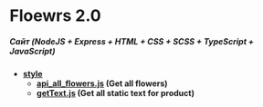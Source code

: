 # Floewrs 2.0
##### Сайт (NodeJS + Express + HTML + CSS + SCSS + TypeScript + JavaScript)
- **[style](./)**
    - **[api_all_flowers.js](./api_all_flowers.js) (Get all flowers)**
    - **[getText.js](./getText.js) (Get all static text for product)**